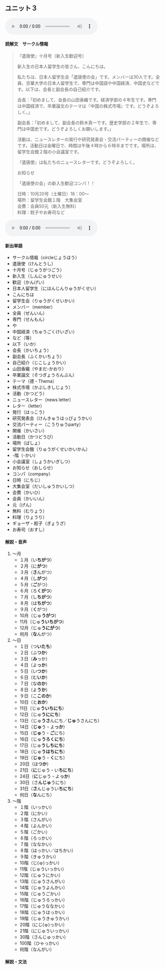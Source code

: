 ## ユニット３

<audio  controls  src="/assets/jp/综合日语1-6-3-课文.mp3">综合日语1-6-3-课文</audio>

#### 読解文　サークル情報

> 『遣唐使』十月号（新入生歓迎号）
>
> 新入生の日本人留学生の皆さん、こんにちは。
>
> 私たちは、日本人留学生会「遣唐使の会」です。メンバーは30人です。全員、京華大学の日本人留学生で、専門は中国語や中国経済、中国史などです。以下は、会長と副会長の自己紹介です。
>
> 会長：「初めまして、会長の山田香織です。経済学部の４年生です。専門は中国経済で、卒業論文のテーマは『中国の株式市場』です。どうぞよろしく。」
>
> 副会長：「初めまして、副会長の鈴木真一です。歴史学部の２年生で、専門は中国史です。どうぞよろしくお願いします。」
>
> 活動は、ニュースレターの発行や研究発表会・交流パーティーの開催などです。活動日は金曜日で、時間は午後４時から６時半までです。場所は、留学生会館２階の小会議室です。
>
> 『遣唐使』は私たちのニュースレターです。どうぞよろしく。
>
> お知らせ
>
> 「遣唐使の会」の新入生歓迎コンパ！！
>
> 日時：10月20号（土曜日）18：00〜 \
> 場所：留学生会館１階　大集会室 \
> 会費：会員50元（新入生無料）\
> 料理：餃子やお寿司など

<audio  controls  src="/assets/jp/综合日语1-6-3-单词.mp3">综合日语1-6-3-单词</audio>

#### 新出単語

- サークル情報（circleじょうほう）
- 遣唐使（けんとうし）
- 十月号（じゅうがつごう）
- 新入生（しんにゅうせい）
- 歓迎（かんげい）
- 日本人留学生（にほんじんりゅうがくせい）
- こんにちは
- 留学生会（りゅうがくせいかい）
- メンバー（member）
- 全員（ぜんいん）
- 専門（せんもん）
- や
- 中国経済（ちゅうごくけいざい）
- など（等）
- 以下（いか）
- 会長（かいちょう）
- 副会長（ふくかいちょう）
- 自己紹介（じこしょうかい）
- 山田香織（やまだ-かおり）
- 卒業論文（そつぎょうろんぶん）
- テーマ（德・Thema）
- 株式市場（かぶしきしじょう）
- 活動（かつどう）
- ニュースレター（news letter）
- レター（letter）
- 発行（はっこう）
- 研究発表会（けんきゅうはっぴょうかい）
- 交流パーティー（こうりゅうparty）
- 開催（かいさい）
- 活動日（かつどうび）
- 場所（ばしょ）
- 留学生会館（りゅうがくせいかいかん）
- -階（-かい）
- 小会議室（しょうかいぎしつ）
- お知らせ（おしらせ）
- コンパ（company）
- 日時（にちじ）
- 大集会室（だいしゅうかいしつ）
- 会費（かいひ）
- 会員（かいいん）
- 元（げん）
- 無料（むりょう）
- 料理（りょうり）
- ギョーザ・餃子（ぎょうざ）
- お寿司（おすし）

#### 解説・音声

1. 〜月
   - １月（い**ちがつ**）
   - ２月（に**がつ**）
   - ３月（**さ**んがつ）
   - ４月（し**がつ**）
   - ５月（**ご**がつ）
   - ６月（ろ**くがつ**）
   - ７月（し**ちがつ**）
   - ８月（は**ちがつ**）
   - ９月（**く**がつ）
   - 10月（じゅ**うがつ**）
   - 11月（じゅ**ういちがつ**）
   - 12月（じゅ**うにがつ**）
   - 何月（**な**んがつ）
2. 〜日
   - １日（つ**いたち**）
   - ２日（ふ**つか**）
   - ３日（**み**っか）
   - ４日（よ**っか**）
   - ５日（い**つか**）
   - ６日（む**いか**）
   - ７日（な**のか**）
   - ８日（よ**うか**）
   - ９日（こ**このか**）
   - 10日（と**おか**）
   - 11日（じゅ**ういちにち**）
   - 12日（じゅ**うににち**）
   - 13日（じゅ**うさ**んにち／**じゅ**うさんにち）
   - 14日（**じゅ**う・よ**っか**）
   - 15日（**じゅ**う・**ご**にち）
   - 16日（じゅ**うろくにち**）
   - 17日（じゅ**うしちにち**）
   - 18日（じゅ**うはちにち**）
   - 19日（**じゅ**う・**く**にち）
   - 20日（は**つか**）
   - 21日（**に**じゅう・い**ちにち**）
   - 24日（**に**じゅう・よ**っか**）
   - 30日（さ**んじゅ**うにち）
   - 31日（**さ**んじゅうい**ちにち**）
   - 何日（**な**んにち）
3. 〜階
   - １階（いっかい）
   - ２階（にかい）
   - ３階（さんがい）
   - ４階（よんかい）
   - ５階（ごかい）
   - ６階（ろっかい）
   - ７階（ななかい）
   - ８階（はっかい／はちかい）
   - ９階（きゅうかい）
   - 10階（じ(ゅ)っかい）
   - 11階（じゅういっかい）
   - 12階（じゅうにかい）
   - 13階（じゅうさんがい）
   - 14階（じゅうよんかい）
   - 15階（じゅうごかい）
   - 16階（じゅうろっかい）
   - 17階（じゅうななかい）
   - 18階（じゅうはっかい）
   - 19階（じゅうきゅうかい）
   - 20階（にじ(ゅ)っかい）
   - 21階（にじゅういっかい）
   - 30階（さんじゅっかい）
   - 100階（ひゃっかい）
   - 何階（なんがい）

#### 解説・文法

